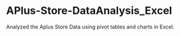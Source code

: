 # APlus-Store-DataAnalysis_Excel
Analyzed the Aplus Store Data using pivot tables and charts in Excel.

